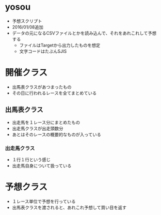 # yosou
- 予想スクリプト
- 2016/01/08追加
- データの元になるCSVファイルとかを読み込んで、それをあれこれして予想する
    - ファイルはTargetから出力したものを想定
    - 文字コードはたぶんSJIS

# 開催クラス
- 出馬表クラスがあつまったもの
- その日に行われるレースを全てまとめている

## 出馬表クラス
- 出走馬を１レース分にまとめたもの
- 出走馬クラスが出走頭数分
- あとはそのレースの概要的なものが入っている

### 出走馬クラス
- １行１行という感じ
- 出走馬自身について扱っている

# 予想クラス
- １レース単位で予想を行っている
- 出馬表クラスを渡されると、あれこれ予想して買い目を返す